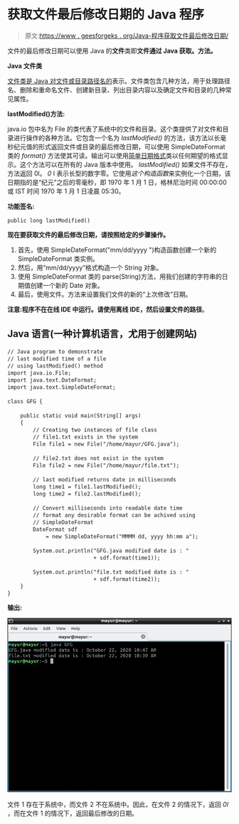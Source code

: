 # 获取文件最后修改日期的 Java 程序

> 原文:[https://www . geesforgeks . org/Java-程序获取文件最后修改日期/](https://www.geeksforgeeks.org/java-program-to-get-last-modification-date-of-a-file/)

文件的最后修改日期可以使用 Java 的**文件**类即**文件通过 Java 获取。**方法**。**

**Java 文件类**

[文件类是 Java 对文件或目录路径名的](https://www.geeksforgeeks.org/file-class-in-java/)表示。文件类包含几种方法，用于处理路径名、删除和重命名文件、创建新目录、列出目录内容以及确定文件和目录的几种常见属性。

**lastModified()方法:**

java.io 包中名为 File 的类代表了系统中的文件和目录。这个类提供了对文件和目录进行操作的各种方法。它包含一个名为 *lastModified()* 的方法，该方法以长毫秒纪元值的形式返回文件或目录的最后修改日期，可以使用 SimpleDateFormat 类的 *format()* 方法使其可读。输出可以使用[简单日期格式](https://www.geeksforgeeks.org/java-simpledateformat-set-1/)类以任何期望的格式显示。这个方法可以在所有的 Java 版本中使用。 *lastModified()* 如果文件不存在，方法返回 0l。 *0* l 表示长型的数字零。它使用*这个构造函数*来实例化一个日期，该日期指的是“纪元”之后的零毫秒，即 1970 年 1 月 1 日，格林尼治时间 00:00:00 或 IST 时间 1970 年 1 月 1 日凌晨 05:30。

**功能签名:**

```
public long lastModified()

```

**现在要获取文件的最后修改日期，请按照给定的步骤操作。**

1.  首先，使用 SimpleDateFormat("mm/dd/yyyy ")构造函数创建一个新的 SimpleDateFormat 类实例。
2.  然后，用“mm/dd/yyyy”格式构造一个 String 对象。
3.  使用 SimpleDateFormat 类的 parse(String)方法，用我们创建的字符串的日期值创建一个新的 Date 对象。
4.  最后，使用文件。方法来设置我们文件的新的“上次修改”日期。

**注意:程序不在在线 IDE 中运行。请使用离线 IDE，然后设置文件的路径**。

## Java 语言(一种计算机语言，尤用于创建网站)

```
// Java program to demonstrate
// last modified time of a file
// using lastModified() method
import java.io.File;
import java.text.DateFormat;
import java.text.SimpleDateFormat;

class GFG {

    public static void main(String[] args)
    {
        // Creating two instances of file class
        // file1.txt exists in the system
        File file1 = new File("/home/mayur/GFG.java");

        // file2.txt does not exist in the system
        File file2 = new File("/home/mayur/file.txt");

        // last modified returns date in milliseconds
        long time1 = file1.lastModified();
        long time2 = file2.lastModified();

        // Convert milliseconds into readable date time
        // format any desirable format can be achived using
        // SimpleDateFormat
        DateFormat sdf
            = new SimpleDateFormat("MMMM dd, yyyy hh:mm a");

        System.out.println("GFG.java modified date is : "
                           + sdf.format(time1));

        System.out.println("file.txt modified date is : "
                           + sdf.format(time2));
    }
}
```

**输出:**

![Java Program to Get Last Modification Date of a File](img/cf3e80b663eba187c2531f2a5fabd509.png)

文件 1 存在于系统中，而文件 2 不在系统中。因此，在文件 2 的情况下，返回 *0l* ，而在文件 1 的情况下，返回最后修改的日期。